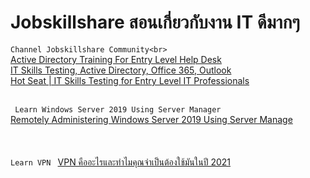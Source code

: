 # Jobskillshare สอนเกี่ยวกับงาน IT ดีมากๆ
 ```Channel Jobskillshare Community<br> ```<br>
 [Active Directory Training For Entry Level Help Desk](https://www.youtube.com/watch?v=zrCNGzwLjcU)<br>
 [IT Skills Testing, Active Directory, Office 365, Outlook](https://www.youtube.com/watch?v=Wb7cSHheFT8)<br>
 [Hot Seat | IT Skills Testing for Entry Level IT Professionals](https://www.youtube.com/watch?v=MimInKaFr3Q)<br>
 []()<br>
 
  ``` Learn Windows Server 2019 Using Server Manager```<br>
 [Remotely Administering Windows Server 2019 Using Server Manage](https://www.bing.com/videos/search?q=server+manager&docid=608028457112241911&mid=1257452D7E648E4DE2BD1257452D7E648E4DE2BD&view=detail&FORM=VIRE)<br>
 []()<br>
 []()<br>
 []()<br>
 ```Learn VPN ```
[VPN คืออะไรและทำไมคุณจำเป็นต้องใช้มันในปี 2021](https://th.vpnmentor.com/blog/%E0%B8%84%E0%B8%B3%E0%B9%81%E0%B8%99%E0%B8%B0%E0%B8%99%E0%B8%B3-vpn-%E0%B8%AA%E0%B8%B3%E0%B8%AB%E0%B8%A3%E0%B8%B1%E0%B8%9A%E0%B8%A1%E0%B8%B7%E0%B8%AD%E0%B9%83%E0%B8%AB%E0%B8%A1%E0%B9%88/)<br>
[]()<br>
[]()<br>
